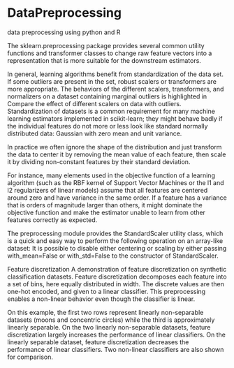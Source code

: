 # DataPreprocessing
data preprocessing using python and R


The sklearn.preprocessing package provides several common utility functions and transformer classes to change raw feature vectors into a representation that is 
more suitable for the downstream estimators.

In general, learning algorithms benefit from standardization of the data set. If some outliers are present in the set, robust scalers or transformers are more appropriate.
The behaviors of the different scalers, transformers, and normalizers on a dataset containing marginal outliers
is highlighted in Compare the effect of different scalers on data with outliers.
Standardization of datasets is a common requirement for many machine learning estimators implemented in scikit-learn; 
they might behave badly if the individual features do not more or less look like standard normally distributed data: Gaussian with zero mean and unit variance.

In practice we often ignore the shape of the distribution and just transform the data to center it by removing the mean value of each feature,
then scale it by dividing non-constant features by their standard deviation.

For instance, many elements used in the objective function of a learning algorithm (such as the RBF kernel of
Support Vector Machines or the l1 and l2 regularizers of linear models) assume that all features are centered around zero and have variance in the same order.
If a feature has a variance that is orders of magnitude larger than others, it might dominate the objective function and make the estimator unable to learn from other
features correctly as expected.

The preprocessing module provides the StandardScaler utility class, which is a quick and easy way to perform the following operation on an array-like dataset:
It is possible to disable either centering or scaling by either passing with_mean=False or with_std=False to the constructor of StandardScaler.



Feature discretization
A demonstration of feature discretization on synthetic classification datasets. Feature discretization decomposes each feature into a set of bins, here equally distributed in width. The discrete values are then one-hot encoded, and given to a linear classifier. This preprocessing enables a non-linear behavior even though the classifier is linear.

On this example, the first two rows represent linearly non-separable datasets (moons and concentric circles) while the third is approximately linearly separable. On the two linearly non-separable datasets, feature discretization largely increases the performance of linear classifiers. On the linearly separable dataset, feature discretization decreases the performance of linear classifiers. Two non-linear classifiers are also shown for comparison.
